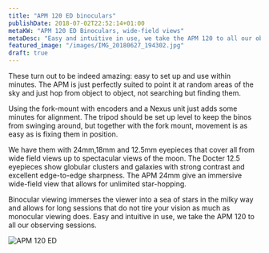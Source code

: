 ```yaml
---
title: "APM 120 ED binoculars"
publishDate: 2018-07-02T22:52:14+01:00
metaKW: "APM 120 ED Binoculars, wide-field views"
metaDesc: "Easy and intuitive in use, we take the APM 120 to all our observing sessions"
featured_image: "/images/IMG_20180627_194302.jpg"
draft: true
---
```

These turn out to be indeed amazing: easy to set up and use within minutes.
The APM is just perfectly suited to point it at random areas of the sky and just hop from object to object, not searching but finding them.

<!--more-->
Using the fork-mount with encoders and a Nexus unit just adds some minutes for alignment.
The tripod should be set up level to keep the binos from swinging around, but together with the fork mount, movement is as easy as is fixing them in position.

We have them with 24mm,18mm and 12.5mm eyepieces that cover all from wide field views up to spectacular views of the moon. The Docter 12.5 eyepieces show
globular clusters and galaxies with strong contrast and excellent edge-to-edge sharpness. The APM 24mm give an immersive wide-field view that allows for unlimited star-hopping.

Binocular viewing immerses the viewer into a sea of stars in the milky way and allows for long sessions that do not tire your vision as much as monocular viewing does.
Easy and intuitive in use, we take the APM 120 to all our observing sessions.

![APM 120 ED](../../images/david_astronomia-27.jpg)

